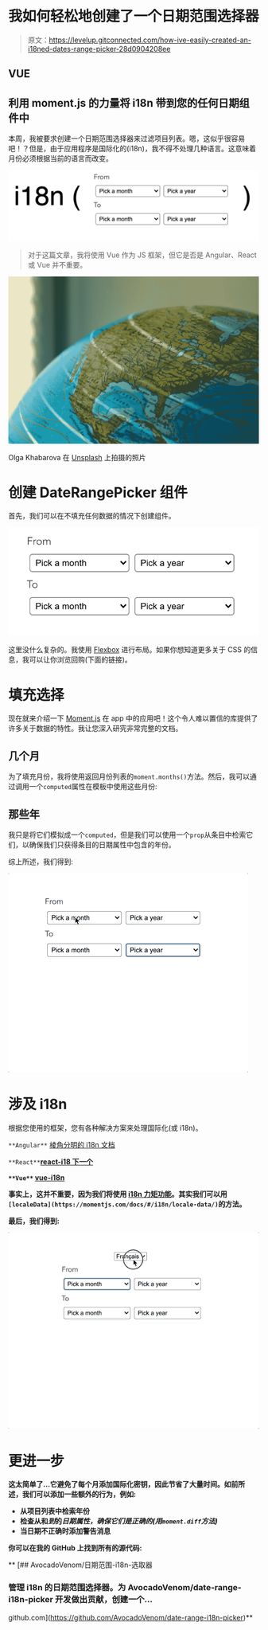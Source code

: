 # 我如何轻松地创建了一个日期范围选择器

> 原文：<https://levelup.gitconnected.com/how-ive-easily-created-an-i18ned-dates-range-picker-28d0904208ee>

## VUE

## 利用 moment.js 的力量将 i18n 带到您的任何日期组件中

本周，我被要求创建一个日期范围选择器来过滤项目列表。嗯，这似乎很容易吧！？但是，由于应用程序是国际化的(i18n)，我不得不处理几种语言。这意味着月份必须根据当前的语言而改变。

![](img/014e3ea0875fed93b21be031f03f8b11.png)

> 对于这篇文章，我将使用 Vue 作为 JS 框架，但它是否是 Angular、React 或 Vue 并不重要。

![](img/b5c553a9f243252fdd4be37d973b371b.png)

Olga Khabarova 在 [Unsplash](https://unsplash.com?utm_source=medium&utm_medium=referral) 上拍摄的照片

# 创建 DateRangePicker 组件

首先，我们可以在不填充任何数据的情况下创建组件。

![](img/cfeb8e9f9b9563bdfa428f866470b534.png)

这里没什么复杂的。我使用 [Flexbox](https://css-tricks.com/snippets/css/a-guide-to-flexbox/) 进行布局。如果你想知道更多关于 CSS 的信息，我可以让你浏览回购(下面的链接)。

# 填充选择

现在就来介绍一下 [Moment.js](https://momentjs.com/) 在 app 中的应用吧！这个令人难以置信的库提供了许多关于数据的特性。我让您深入研究非常完整的文档。

## 几个月

为了填充月份，我将使用返回月份列表的`moment.months()`方法。然后，我可以通过调用一个`computed`属性在模板中使用这些月份:

## 那些年

我只是将它们模拟成一个`computed`，但是我们可以使用一个`prop`从条目中检索它们，以确保我们只获得条目的日期属性中包含的年份。

综上所述，我们得到:

![](img/d5690210f6e425d9b333d55551fc29a9.png)

# 涉及 i18n

根据您使用的框架，您有各种解决方案来处理国际化(或 i18n)。

`**Angular**` [棱角分明的 i18n 文档](https://angular.io/guide/i18n)

`**React**`**[react-i18 下一个](https://react.i18next.com/)**

**`**Vue**` [vue-i18n](https://kazupon.github.io/vue-i18n/)**

**事实上，这并不重要，因为我们将使用 [i18n 力矩功能](https://momentjs.com/docs/#/i18n/)。其实我们可以用`[localeData](https://momentjs.com/docs/#/i18n/locale-data/)`的方法。**

**最后，我们得到:**

**![](img/4cad635a272e59c0fd6fa640baf5744a.png)**

# **更进一步**

**这太简单了…它避免了每个月添加国际化密钥，因此节省了大量时间。如前所述，我们可以添加一些额外的行为，例如:**

*   **从项目列表中检索年份**
*   **检查从和*到*的*日期属性，确保它们是正确的(用`moment.diff`方法)***
*   **当日期不正确时添加警告消息**

**你可以在我的 GitHub 上找到所有的源代码:**

**[](https://github.com/AvocadoVenom/date-range-i18n-picker) [## AvocadoVenom/日期范围-i18n-选取器

### 管理 i18n 的日期范围选择器。为 AvocadoVenom/date-range-i18n-picker 开发做出贡献，创建一个…

github.com](https://github.com/AvocadoVenom/date-range-i18n-picker)**